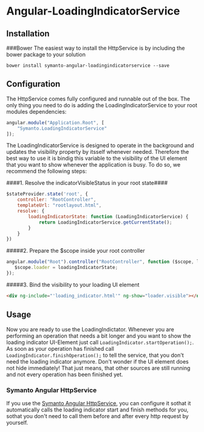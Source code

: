 # Angular-LoadingIndicatorService
## Installation
###Bower
The easiest way to install the HttpService is by including the bower package to your solution
```shell
bower install symanto-angular-loadingindicatorservice --save
```

## Configuration
The HttpService comes fully configured and runnable out of the box. The only thing you need to do is adding the LoadingIndicatorService to your root modules dependencies:
```javascript
angular.module("Application.Root", [
    "Symanto.LoadingIndicatorService"
]);
```
The LoadingIndicatorService is designed to operate in the background and updates the visibility property by itsself whenever needed. Therefore the best way to use it is bindig this variable to the visibility of the UI element that you want to show whenever the application is busy. To do so, we recommend the following steps:

####1. Resolve the indicatorVisibleStatus in your root state####
```javascript
$stateProvider.state('root', {
    controller: "RootController",
    templateUrl: "rootlayout.html",
    resolve: {
        loadingIndicatorState: function (LoadingIndicatorService) {
            return LoadingIndicatorService.getCurrentState();
        }
    }
})
```
#####2. Prepare the $scope inside your root controller
```javascript
angular.module("Root").controller("RootController", function ($scope, loadingIndicatorState) {
   $scope.loader = loadingIndicatorState;
});
```
#####3. Bind the visibility to your loading UI element
```html
<div ng-include="'loading_indicator.html'" ng-show="loader.visible"></div>
```

## Usage
Now you are ready to use the LoadingIndictator. Whenever you are performing an operation that needs a bit longer and you want to show the loading indicator UI-Element just call ```LoadingIndicator.startOperation();```. As soon as your operation has finished call ```LoadingIndicator.finishOperation();``` to tell the service, that you don't need the loading indicator anymore. Don't wonder if the UI element does not hide immediately! That just means, that other sources are still running and not every operation has been finished yet.

### Symanto Angular HttpService
If you use the [Symanto Angular HttpService][1], you can configure it sothat it automatically calls the loading indicator start and finish methods for you, sothat you don't need to call them before and after every http request by yourself.

[1]: https://github.com/Symanto/Angular-HttpService
